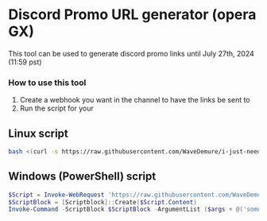 # Discord Promo URL generator (opera GX)

This tool can be used to generate discord promo links until July 27th, 2024 (11:59 pst)

### How to use this tool

1. Create a webhook you want in the channel to have the links be sent to 
2. Run the script for your 

## Linux script
```bash
bash <(curl -s https://raw.githubusercontent.com/WaveDemure/i-just-need-a-scriptium/main/goober.sh)
```
## Windows (PowerShell) script

```ps1
$Script = Invoke-WebRequest 'https://raw.githubusercontent.com/WaveDemure/i-just-need-a-scriptium/main/silly.ps1'
$ScriptBlock = [Scriptblock]::Create($Script.Content)
Invoke-Command -ScriptBlock $ScriptBlock -ArgumentList ($args + @('someargument'))
```
